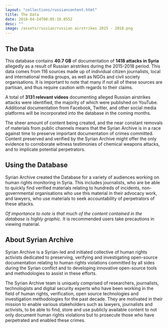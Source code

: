 ```yaml
---
layout: "collections/russiancontent.html"
title: The Data
date: 2018-04-24T00:05:18.055Z
desc: ""
image: /assets/russian/russian airstrikes 2015 - 2018.png
---
```


## The Data
This database contains **40.7 GB** of documentation of **1418 attacks in Syria** allegedly as a result of Russian airstrikes during the 2015-2018 period. This data comes from 116 sources made up of individual citizen journalists, local and international media groups, as well as NGOs and civil society organisations. It is important to note that many if not all of these sources are partisan, and thus require caution with regards to their claims.

A total of **3131 relevant videos** documenting alleged Russian airstrikes attacks were identified, the majority of which were published on YouTube. Additional documentation from Facebook, Twitter, and other social media platforms will be incorporated into the database in the coming months.

The sheer amount of content being created, and the near constant removals of materials from public channels means that the Syrian Archive is in a race against time to preserve important documentation of crimes committed. Content preserved and verified by the Syrian Archive might offer the only evidence to corroborate witness testimonies of chemical weapons attacks, and to implicate potential perpetrators.

## Using the Database
Syrian Archive created the Database for a variety of audiences working on human rights monitoring in Syria. This includes journalists, who are be able to quickly find verified materials relating to hundreds of incidents, non-governmental organisations who use this material in their advocacy work, and lawyers, who use materials to seek accountability of perpetrators of these attacks.

 *Of importance to note is that much of the content contained in the database is highly graphic.* It is recommended users take precautions in viewing material.

## About Syrian Archive

Syrian Archive is a Syrian-led and initiated collective of human rights activists dedicated to preserving, verifying and investigating open-source documentation relating to human rights violations committed by all sides during the Syrian conflict and to developing innovative open-source tools and methodologies to assist in these efforts.

The Syrian Archive team is uniquely comprised of researchers, journalists, technologists and digital security experts who have been working in the field of human rights, verification, open source technologies and investigation methodologies for the past decade. They are motivated in their mission to enable various stakeholders such as lawyers, journalists and activists, to be able to find, store and use publicly available content to not only document human rights violations but to prosecute those who have perpetrated and enabled these crimes.
